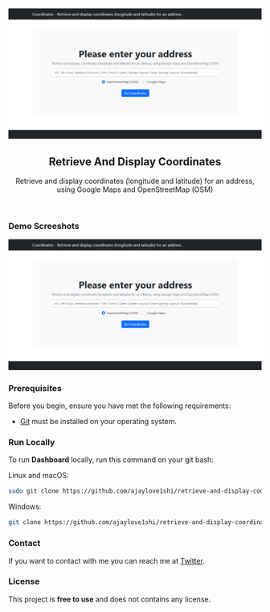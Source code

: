 <div align="center">

  <img src="./readme-images/project-logo.png" />

  <h2 align="center">Retrieve And Display Coordinates</h2>

  Retrieve and display coordinates (longitude and latitude) for an address, using Google Maps and OpenStreetMap (OSM)

</div>

<br />

### Demo Screeshots

![Dashboard Desktop Demo](./assets/retrieve-and-display-coordinates.png "Desktop Demo")

### Prerequisites

Before you begin, ensure you have met the following requirements:

* [Git](https://git-scm.com/downloads "Download Git") must be installed on your operating system.

### Run Locally

To run **Dashboard** locally, run this command on your git bash:

Linux and macOS:

```bash
sudo git clone https://github.com/ajaylove1shi/retrieve-and-display-coordinates.git
```

Windows:

```bash
git clone https://github.com/ajaylove1shi/retrieve-and-display-coordinates.git
```

### Contact

If you want to contact with me you can reach me at [Twitter](https://www.twitter.com/ajaylove1shi).

### License

This project is **free to use** and does not contains any license.
